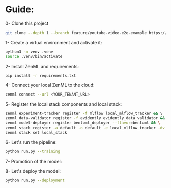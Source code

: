 # Guide:

0- Clone this project

```bash
git clone --depth 1 --branch feature/youtube-video-e2e-example https://github.com/zenml-io/zenml-projects.git && cd zenml-projects/e2e
```

1- Create a virtual environment and activate it:
```bash
python3 -m venv .venv
source .venv/bin/activate
```

2- Install ZenML and requirements:
```bash
pip install -r requirements.txt
```

4- Connect your local ZenML to the cloud:

```bash
zenml connect --url <YOUR_TENANT_URL>
```

5- Register the local stack components and local stack:
```bash
zenml experiment-tracker register -f mlflow local_mlflow_tracker && \ 
zenml data-validator register -f evidently evidently_data_validator && \
zenml model-deployer register bentoml_deployer --flavor=bentoml && \
zenml stack register -a default -o default -e local_mlflow_tracker -dv evidently_data_validator -d bentoml_deployer local_stack && \
zenml stack set local_stack
```

6- Let's run the pipeline:
```bash
python run.py --training
```

7- Promotion of the model:

8- Let's deploy the model:
```bash
python run.py --deployment
```